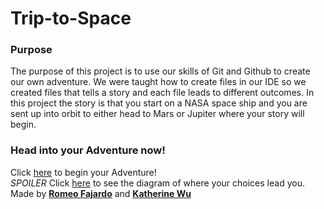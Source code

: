 # Trip-to-Space

### Purpose
The purpose of this project is to use our skills of Git and Github to create our own adventure. We were taught how to create files in our IDE so we created files that tells a story and each file leads to different outcomes. In this project the story is that you start on a NASA space ship and you are sent up into orbit to either head to Mars or Jupiter where your story will begin.

### Head into your Adventure now!
Click [here](NASA.md) to begin your Adventure!                                                                                                                                                                                 
*SPOILER* Click [here](https://docs.google.com/drawings/d/1Q3pETEW8oFP3LgRpNfnkLG5bgiDNHVhcfkMTy_AaHQA/edit) to see the diagram of where your choices lead you.                                                                
Made by [**Romeo Fajardo**](https://github.com/romeof8735) and [**Katherine Wu**](https://github.com/katherinew5896)
